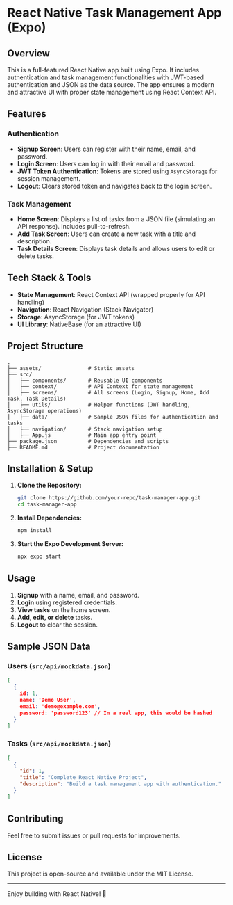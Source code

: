# React Native Task Management App (Expo)

## Overview
This is a full-featured React Native app built using Expo. It includes authentication and task management functionalities with JWT-based authentication and JSON as the data source. The app ensures a modern and attractive UI with proper state management using React Context API.

## Features

### Authentication
- **Signup Screen**: Users can register with their name, email, and password.
- **Login Screen**: Users can log in with their email and password.
- **JWT Token Authentication**: Tokens are stored using `AsyncStorage` for session management.
- **Logout**: Clears stored token and navigates back to the login screen.

### Task Management
- **Home Screen**: Displays a list of tasks from a JSON file (simulating an API response). Includes pull-to-refresh.
- **Add Task Screen**: Users can create a new task with a title and description.
- **Task Details Screen**: Displays task details and allows users to edit or delete tasks.

## Tech Stack & Tools
- **State Management**: React Context API (wrapped properly for API handling)
- **Navigation**: React Navigation (Stack Navigator)
- **Storage**: AsyncStorage (for JWT tokens)
- **UI Library**: NativeBase (for an attractive UI)

## Project Structure
```
.
├── assets/               # Static assets
├── src/
│   ├── components/       # Reusable UI components
│   ├── context/          # API Context for state management
│   ├── screens/          # All screens (Login, Signup, Home, Add Task, Task Details)
│   ├── utils/            # Helper functions (JWT handling, AsyncStorage operations)
│   ├── data/             # Sample JSON files for authentication and tasks
│   ├── navigation/       # Stack navigation setup
│   ├── App.js            # Main app entry point
├── package.json          # Dependencies and scripts
├── README.md             # Project documentation
```

## Installation & Setup

1. **Clone the Repository:**
   ```sh
   git clone https://github.com/your-repo/task-manager-app.git
   cd task-manager-app
   ```

2. **Install Dependencies:**
   ```sh
   npm install
   ```

3. **Start the Expo Development Server:**
   ```sh
   npx expo start
   ```

## Usage
1. **Signup** with a name, email, and password.
2. **Login** using registered credentials.
3. **View tasks** on the home screen.
4. **Add, edit, or delete** tasks.
5. **Logout** to clear the session.

## Sample JSON Data
### Users (`src/api/mockdata.json`)
```json
[
  {
    id: 1,
    name: 'Demo User',
    email: 'demo@example.com',
    password: 'password123' // In a real app, this would be hashed
  }
]
```

### Tasks (`src/api/mockdata.json`)
```json
[
  {
    "id": 1,
    "title": "Complete React Native Project",
    "description": "Build a task management app with authentication."
  }
]
```

## Contributing
Feel free to submit issues or pull requests for improvements.

## License
This project is open-source and available under the MIT License.

---
Enjoy building with React Native! 🚀

